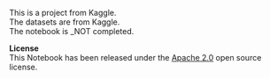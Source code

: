 This is a project from Kaggle. \
The datasets are from Kaggle. \
The notebook is _NOT completed.

**License** \
This Notebook has been released under the [Apache 2.0](https://www.apache.org/licenses/LICENSE-2.0) open source license.
